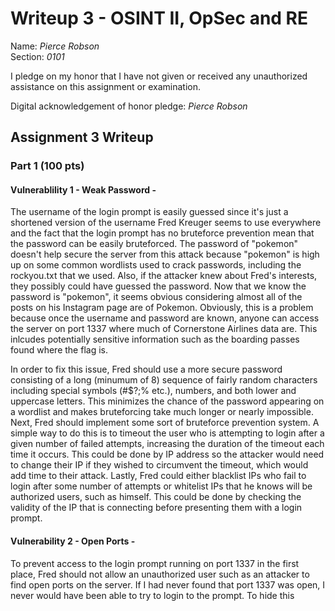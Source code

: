 Writeup 3 - OSINT II, OpSec and RE
======

Name: *Pierce Robson*  
Section: *0101*  

I pledge on my honor that I have not given or received any unauthorized assistance on this assignment or examination.

Digital acknowledgement of honor pledge: *Pierce Robson*  

## Assignment 3 Writeup

### Part 1 (100 pts)

#### Vulnerablility 1 - Weak Password -  
  The username of the login prompt is easily guessed since it's just a shortened version of the username Fred Kreuger seems to use everywhere and the fact that the login prompt has no bruteforce prevention mean that the password can be easily bruteforced.  The password of "pokemon" doesn't help secure the server from this attack because "pokemon" is high up on some common wordlists used to crack passwords, including the rockyou.txt that we used.  Also, if the attacker knew about Fred's interests, they possibly could have guessed the password.  Now that we know the password is "pokemon", it seems obvious considering almost all of the posts on his Instagram page are of Pokemon.  Obviously, this is a problem because once the username and password are known, anyone can access the server on port 1337 where much of Cornerstone Airlines data are. This inlcudes potentially sensitive information such as the boarding passes found where the flag is. 
  
  In order to fix this issue, Fred should use a more secure password consisting of a long (minumum of 8) sequence of fairly random characters including special symbols (#$?;% etc.), numbers, and both lower and uppercase letters.  This minimizes the chance of the password appearing on a wordlist and makes bruteforcing take much longer or nearly impossible.  Next, Fred should implement some sort of bruteforce prevention system.  A simple way to do this is to timeout the user who is attempting to login after a given number of failed attempts, increasing the duration of the timeout each time it occurs.  This could be done by IP address so the attacker would need to change their IP if they wished to circumvent the timeout, which would add time to their attack.  Lastly, Fred could either blacklist IPs who fail to login after some number of attempts or whitelist IPs that he knows will be authorized users, such as himself.  This could be done by checking the validity of the IP that is connecting before presenting them with a login prompt.
  
  
  
#### Vulnerability 2 - Open Ports -
  To prevent access to the login prompt running on port 1337 in the first place, Fred should not allow an unauthorized user such as an attacker to find open ports on the server.  If I had never found that port 1337 was open, I never would have been able to try to login to the prompt.  To hide this 
